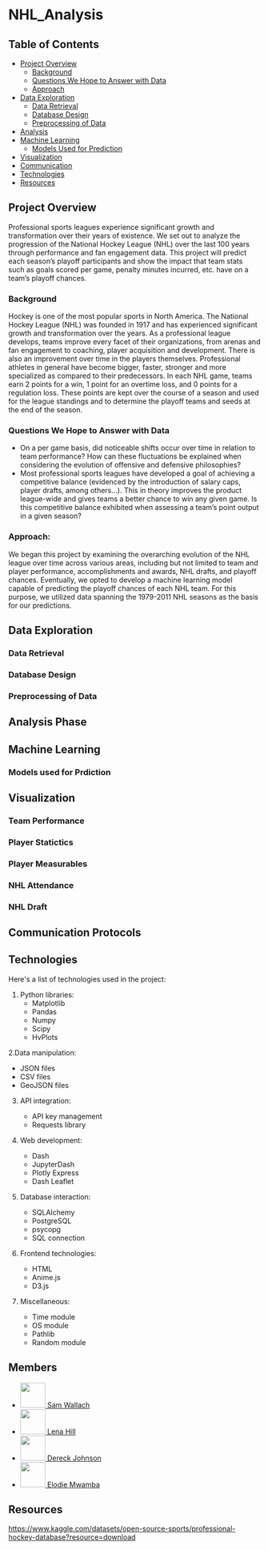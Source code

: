 # NHL_Analysis

## Table of Contents
- [Project Overview](#project-overview)
  - [Background](#background)
  - [Questions We Hope to Answer with Data](#questions-we-hope-to-answer-with-data)
  - [Approach](#approach)
- [Data Exploration](#data-exploration)
  - [Data Retrieval](#data-retrieval)
  - [Database Design](#database-design)
  - [Preprocessing of Data](#preprocessing-of-data)
- [Analysis](#analysis)
- [Machine Learning](#machine-learning)
  - [Models Used for Prediction](#models-used-for-prediction)
- [Visualization](#visualization)
- [Communication](#communication)
- [Technologies](#technologies)
- [Resources](#resources)

## Project Overview

Professional sports leagues experience significant growth and transformation over their years of existence. We set out to analyze the progression of the National Hockey League (NHL) over the last 100 years through performance and fan engagement data. This project will predict each season’s playoff participants and show the impact that team stats such as goals scored per game, penalty minutes incurred, etc. have on a team’s playoff chances.


### Background

Hockey is one of the most popular sports in North America. The National Hockey League (NHL) was founded in 1917 and has experienced significant growth and transformation over the years. As a professional league develops, teams improve every facet of their organizations, from arenas and fan engagement to coaching, player acquisition and development. There is also an improvement over time in the players themselves. Professional athletes in general have become bigger, faster, stronger and more specialized as compared to their predecessors.
In each NHL game, teams earn 2 points for a win, 1 point for an overtime loss, and 0 points for a regulation loss. These points are kept over the course of a season and used for the league standings and to determine the playoff teams and seeds at the end of the season.
 
### Questions We Hope to Answer with Data

- On a per game basis, did noticeable shifts occur over time in relation to team performance? How can these fluctuations be explained when considering the evolution of offensive and defensive philosophies?
- Most professional sports leagues have developed a goal of achieving a competitive balance (evidenced by the introduction of salary caps, player drafts, among others…). This in theory improves the product league-wide and gives teams a better chance to win any given game. Is this competitive balance exhibited when assessing a team’s point output in a given season?


### Approach:

We began this project by examining the overarching evolution of the NHL league over time across various areas, including but not limited to team and player performance, accomplishments and awards, NHL drafts, and playoff chances. Eventually, we opted to develop a machine learning model capable of predicting the playoff chances of each NHL team. For this purpose, we utilized data spanning the 1979-2011 NHL seasons as the basis for our predictions.

## Data Exploration

### Data Retrieval
### Database Design
### Preprocessing of Data

## Analysis Phase

## Machine Learning
### Models used for Prdiction

## Visualization
### Team Performance
### Player Statictics
### Player Measurables
### NHL Attendance
### NHL Draft

## Communication Protocols

## Technologies

Here's a list of technologies used in the project:

1. Python libraries:
   - Matplotlib
   - Pandas
   - Numpy
   - Scipy
   - HvPlots

2.Data manipulation:
  - JSON files
  - CSV files
  - GeoJSON files

3. API integration:
   - API key management
   - Requests library

4. Web development:
   - Dash 
   - JupyterDash
   - Plotly Express
   - Dash Leaflet

5. Database interaction:
   - SQLAlchemy
   - PostgreSQL
   - psycopg
   - SQL connection

6. Frontend technologies:
   - HTML
   - Anime.js
   - D3.js

7. Miscellaneous:
   - Time module
   - OS module
   - Pathlib
   - Random module

## Members

- [<img src="https://github.com/samwallach7.png" width="50" height="50"> Sam Wallach](https://github.com/samwallach7)
- [<img src="https://github.com/Lena-Hill.png" width="50" height="50"> Lena Hill](https://github.com/Lena-Hill)
- [<img src="https://github.com/derekjohnson7.png" width="50" height="50"> Dereck Johnson](https://github.com/derekjohnson7)
- [<img src="https://github.com/Elodie0712.png" width="50" height="50"> Elodie Mwamba](https://github.com/Elodie0712)




## Resources
https://www.kaggle.com/datasets/open-source-sports/professional-hockey-database?resource=download
